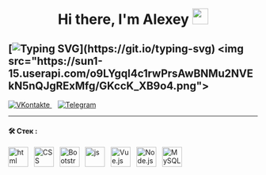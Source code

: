 <h1 align="center">Hi there, I'm Alexey 
<img src="https://github.com/blackcater/blackcater/raw/main/images/Hi.gif" height="32"/></h1>


[![Typing SVG](https://readme-typing-svg.demolab.com?font=Fira+Code&weight=300&size=18&duration=3000&color=2A2A2A&multiline=true&width=435&height=150&lines=%D0%9F%D1%80%D0%B8%D0%B2%D0%B5%D1%82%2C+%D0%BC%D0%B5%D0%BD%D1%8F+%D0%B7%D0%BE%D0%B2%D1%83%D1%82+%D0%90%D0%BB%D0%B5%D0%BA%D1%81%D0%B5%D0%B9%2C;%D1%8F+Frontend+%D1%80%D0%B0%D0%B7%D1%80%D0%B0%D0%B1%D0%BE%D1%82%D1%87%D0%B8%D0%BA;)](https://git.io/typing-svg)
<img src="https://sun1-15.userapi.com/o9LYgqI4c1rwPrsAwBNMu2NVEkN5nQJgRExMfg/GKccK_XB9o4.png">
---

<div id="badges" class="social-media">
  <a href="https://vk.com/albannikov" target="_blank">
    <img src="https://img.shields.io/badge/вконтакте-%232E87FB.svg?&style=for-the-badge&logo=vk&logoColor=white" alt="VKontakte" title="VKontakte" />    
  </a>&nbsp;&nbsp;
  <a href="https://t.me/al_bannikov" target="_blank">
    <img src="https://img.shields.io/badge/Telegram-2CA5E0?style=for-the-badge&logo=telegram&logoColor=white" alt="Telegram" title="Telegram" />
  </a>  
</div>


---
#### 🛠️ Стек :
     
<div class="tools">
 <img src="https://cdn.jsdelivr.net/gh/devicons/devicon/icons/html5/html5-original-wordmark.svg" alt="html" title="html" width="40" height="40"/>&nbsp;&nbsp; 
 <img src="https://cdn.jsdelivr.net/gh/devicons/devicon/icons/css3/css3-original-wordmark.svg" alt="CSS" title="CSS" width="40" height="40"/>&nbsp;&nbsp;
 <img src="https://cdn.jsdelivr.net/gh/devicons/devicon/icons/bootstrap/bootstrap-original.svg" alt="Bootstrap" title="Bootstrap" width="40" height="40" />&nbsp;&nbsp;
 <img src="https://cdn.jsdelivr.net/gh/devicons/devicon/icons/javascript/javascript-original.svg" alt="js" title="js" width="40" height="40" />&nbsp;&nbsp;
 <img src="https://cdn.jsdelivr.net/gh/devicons/devicon/icons/vuejs/vuejs-original-wordmark.svg" alt="Vue.js" title="Vue.js" width="40" height="40" />&nbsp;&nbsp;      <img src="https://cdn.jsdelivr.net/gh/devicons/devicon/icons/nodejs/nodejs-original.svg" alt="Node.js" title="Node.js"  width="40" height="40" />&nbsp;&nbsp;
 <img src="https://cdn.jsdelivr.net/gh/devicons/devicon/icons/mysql/mysql-original-wordmark.svg" alt="MySQL" title="MySQL"  width="40" height="40" />&nbsp;&nbsp;       
</div>

